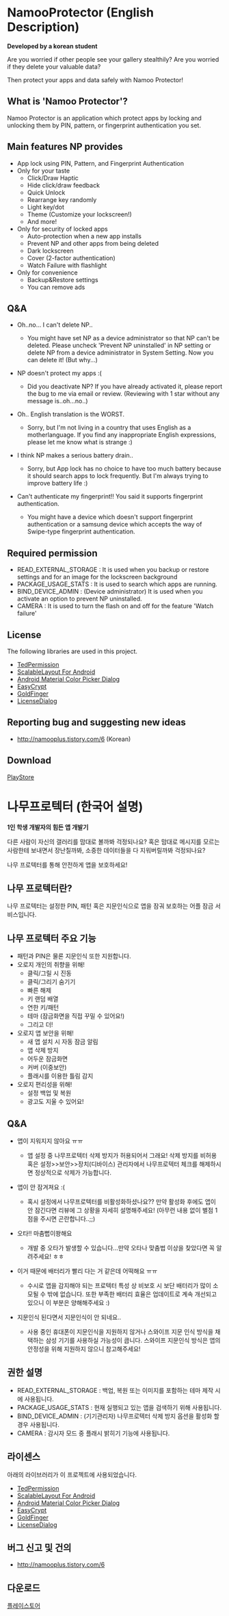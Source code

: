 # NamooProtector (English Description)
**Developed by a korean student**

Are you worried if other people see your gallery stealthily?
Are you worried if they delete your valuable data?

Then protect your apps and data safely with Namoo Protector!

## What is 'Namoo Protector'?
Namoo Protector is an application which protect apps by locking and unlocking them by PIN, pattern, or fingerprint authentication you set.

## Main features NP provides
- App lock using PIN, Pattern, and Fingerprint Authentication
- Only for your taste
  + Click/Draw Haptic
  + Hide click/draw feedback
  + Quick Unlock
  + Rearrange key randomly
  + Light key/dot
  + Theme (Customize your lockscreen!)
  + And more!
- Only for security of locked apps
  + Auto-protection when a new app installs
  + Prevent NP and other apps from being deleted
  + Dark lockscreen
  + Cover (2-factor authentication)
  + Watch Failure with flashlight
- Only for convenience
  + Backup&Restore settings
  + You can remove ads 

## Q&A
- Oh..no... I can't delete NP..
  + You might have set NP as a device administrator so that NP can't be deleted. Please uncheck 'Prevent NP uninstalled' in NP setting or delete NP from a device administrator in System Setting. Now you can delete it! (But why...)

- NP doesn't protect my apps :(
  + Did you deactivate NP? If you have already activated it, please report the bug to me via email or review. (Reviewing with 1 star without any message is..oh...no..)

- Oh.. English translation is the WORST.
  + Sorry, but I'm not living in a country that uses English as a motherlanguage. If you find any inappropriate English expressions, please let me know what is strange :)

- I think NP makes a serious battery drain..
  + Sorry, but App lock has no choice to have too much battery because it should search apps to lock frequently. But I'm always trying to improve battery life :)

- Can't authenticate my fingerprint!! You said it supports fingerprint authentication.
  + You might have a device which doesn't support fingerprint authentication or a samsung
 device which accepts the way of Swipe-type fingerprint authentication.

## Required permission
- READ_EXTERNAL_STORAGE : It is used when you backup or restore settings and for an image for the lockscreen background
- PACKAGE_USAGE_STATS : It is used to search which apps are running.
- BIND_DEVICE_ADMIN : (Device administrator) It is used when you activate an option to prevent NP uninstalled.
- CAMERA : It is used to turn the flash on and off for the feature 'Watch failure'

## License
The following libraries are used in this project.
- [TedPermission](https://github.com/ParkSangGwon/TedPermission)
- [ScalableLayout For Android](https://github.com/ssomai/ScalableLayout)
- [Android Material Color Picker Dialog](https://github.com/Pes8/android-material-color-picker-dialog)
- [EasyCrypt](https://github.com/pvasa/EasyCrypt)
- [GoldFinger](https://github.com/infinum/Android-Goldfinger)
- [LicenseDialog](https://psdev.de/LicensesDialog/)

## Reporting bug and suggesting new ideas
- http://namooplus.tistory.com/6 (Korean)

## Download
[PlayStore](https://play.google.com/store/apps/details?id=nm.security.namooprotector)

# 나무프로텍터 (한국어 설명)
**1인 학생 개발자의 힘든 앱 개발기**

다른 사람이 자신의 갤러리를 맘대로 볼까봐 걱정되나요?
혹은 맘대로 메시지를 모르는 사람한테 보내면서 장난칠까봐, 소중한 데이터들을 다 지워버릴까봐 걱정되나요?

나무 프로텍터를 통해 안전하게 앱을 보호하세요!

## 나무 프로텍터란?
나무 프로텍터는 설정한 PIN, 패턴 혹은 지문인식으로 앱을 잠궈 보호하는 어플 잠금 서비스입니다.

## 나무 프로텍터 주요 기능
- 패턴과 PIN은 물론 지문인식 또한 지원합니다.
- 오로지 개인의 취향을 위해!
  + 클릭/그릴 시 진동
  + 클릭/그리기 숨기기
  + 빠른 해제
  + 키 랜덤 배열
  + 연한 키/패턴
  + 테마 (잠금화면을 직접 꾸밀 수 있어요!)
  + 그리고 더!
- 오로지 앱 보안을 위해!
  + 새 앱 설치 시 자동 잠금 알림
  + 앱 삭제 방지
  + 어두운 잠금화면
  + 커버 (이중보안)
  + 플래시를 이용한 틀림 감지
- 오로지 편리성을 위해!
  + 설정 백업 및 복원
  + 광고도 지울 수 있어요!

## Q&A
- 앱이 지워지지 않아요 ㅠㅠ
  + 앱 설정 중 나무프로텍터 삭제 방지가 허용되어서 그래요! 삭제 방지를 비허용 혹은 설정>>보안>>장치(디바이스) 관리자에서 나무프로텍터 체크를 해제하시면 정상적으로 삭제가 가능합니다.

- 앱이 안 잠겨져요 :(
  + 혹시 설정에서 나무프로텍터를 비활성화하셨나요?? 만약 활성화 후에도 앱이 안 잠긴다면 리뷰에 그 상황을 자세히 설명해주세요! (아무런 내용 없이 별점 1점을 주시면 곤란합니다..;;)

- 오타!! 마춤뻡이쐉해요
  + 개발 중 오타가 발생할 수 있습니다...만약 오타나 맞춤법 이상을 찾았다면 꼭 알려주세요! ㅎㅎ

- 이거 때문에 배터리가 빨리 다는 거 같은데 어떡해요 ㅠㅠ
  + 수시로 앱을 감지해야 되는 프로텍터 특성 상 비보호 시 보단 배터리가 많이 소모될 수 밖에 없습니다. 또한 부족한 배터리 효율은 업데이트로 계속 개선되고 있으니 이 부분은 양해해주세요 :)

- 지문인식 된다면서 지문인식이 안 되네요..
  + 사용 중인 휴대폰이 지문인식을 지원하지 않거나 스와이프 지문 인식 방식을 채택하는 삼성 기기를 사용하실 가능성이 큽니다. 스와이프 지문인식 방식은 앱의 안정성을 위해 지원하지 않으니 참고해주세요! 

## 권한 설명
- READ_EXTERNAL_STORAGE : 백업, 복원 또는 이미지를 포함하는 테마 제작 시에 사용됩니다.
- PACKAGE_USAGE_STATS : 현재 실행되고 있는 앱을 검색하기 위해 사용됩니다.
- BIND_DEVICE_ADMIN : (기기관리자) 나무프로텍터 삭제 방지 옵션을 활성화 할 경우 사용됩니다.
- CAMERA : 감시자 모드 중 플래시 밝히기 기능에 사용됩니다.

## 라이센스
아래의 라이브러리가 이 프로젝트에 사용되었습니다.
- [TedPermission](https://github.com/ParkSangGwon/TedPermission)
- [ScalableLayout For Android](https://github.com/ssomai/ScalableLayout)
- [Android Material Color Picker Dialog](https://github.com/Pes8/android-material-color-picker-dialog)
- [EasyCrypt](https://github.com/pvasa/EasyCrypt)
- [GoldFinger](https://github.com/infinum/Android-Goldfinger)
- [LicenseDialog](https://psdev.de/LicensesDialog/)

## 버그 신고 및 건의
- http://namooplus.tistory.com/6

## 다운로드
[플레이스토어](https://play.google.com/store/apps/details?id=nm.security.namooprotector)

